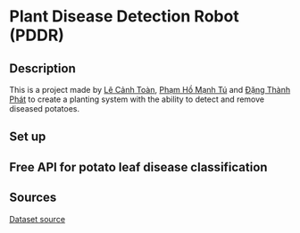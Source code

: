 # Plant Disease Detection Robot (PDDR)

## Description

This is a project made by [Lê Cảnh Toàn](https://github.com/LeCaToX), [Phạm Hồ Mạnh Tú](https://github.com/StewAway) and [Đặng Thành Phát](https://github.com/alexeipc) to create a planting system with the ability to detect and remove diseased potatoes.

## Set up

## Free API for potato leaf disease classification

## Sources
<a href="https://www.kaggle.com/datasets/arjuntejaswi/plant-village">Dataset source<a>

